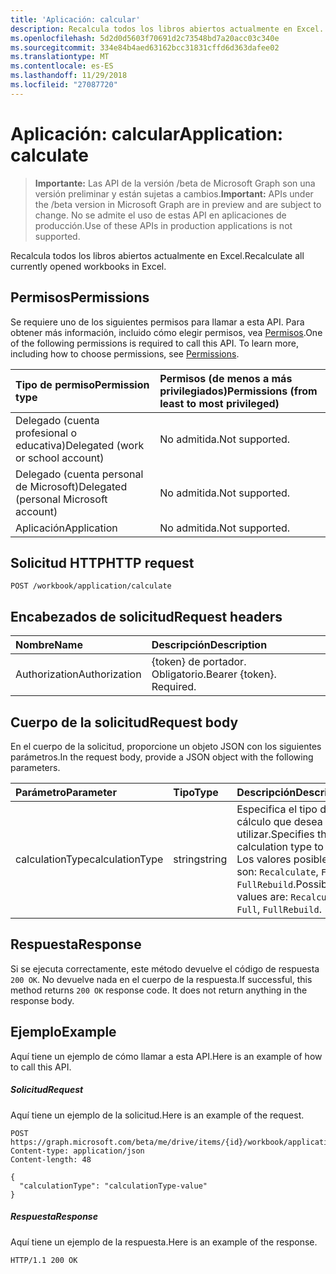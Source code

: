```yaml
---
title: 'Aplicación: calcular'
description: Recalcula todos los libros abiertos actualmente en Excel.
ms.openlocfilehash: 5d2d0d5603f70691d2c73548bd7a20acc03c340e
ms.sourcegitcommit: 334e84b4aed63162bcc31831cffd6d363dafee02
ms.translationtype: MT
ms.contentlocale: es-ES
ms.lasthandoff: 11/29/2018
ms.locfileid: "27087720"
---
```

# <a name="application-calculate"></a><span data-ttu-id="9434f-103">Aplicación: calcular</span><span class="sxs-lookup"><span data-stu-id="9434f-103">Application: calculate</span></span>

> <span data-ttu-id="9434f-104">**Importante:** Las API de la versión /beta de Microsoft Graph son una versión preliminar y están sujetas a cambios.</span><span class="sxs-lookup"><span data-stu-id="9434f-104">**Important:** APIs under the /beta version in Microsoft Graph are in preview and are subject to change.</span></span> <span data-ttu-id="9434f-105">No se admite el uso de estas API en aplicaciones de producción.</span><span class="sxs-lookup"><span data-stu-id="9434f-105">Use of these APIs in production applications is not supported.</span></span>

<span data-ttu-id="9434f-106">Recalcula todos los libros abiertos actualmente en Excel.</span><span class="sxs-lookup"><span data-stu-id="9434f-106">Recalculate all currently opened workbooks in Excel.</span></span>
## <a name="permissions"></a><span data-ttu-id="9434f-107">Permisos</span><span class="sxs-lookup"><span data-stu-id="9434f-107">Permissions</span></span>
<span data-ttu-id="9434f-p102">Se requiere uno de los siguientes permisos para llamar a esta API. Para obtener más información, incluido cómo elegir permisos, vea [Permisos](/graph/permissions-reference).</span><span class="sxs-lookup"><span data-stu-id="9434f-p102">One of the following permissions is required to call this API. To learn more, including how to choose permissions, see [Permissions](/graph/permissions-reference).</span></span>

|<span data-ttu-id="9434f-110">Tipo de permiso</span><span class="sxs-lookup"><span data-stu-id="9434f-110">Permission type</span></span>      | <span data-ttu-id="9434f-111">Permisos (de menos a más privilegiados)</span><span class="sxs-lookup"><span data-stu-id="9434f-111">Permissions (from least to most privileged)</span></span>              |
|:--------------------|:---------------------------------------------------------|
|<span data-ttu-id="9434f-112">Delegado (cuenta profesional o educativa)</span><span class="sxs-lookup"><span data-stu-id="9434f-112">Delegated (work or school account)</span></span> | <span data-ttu-id="9434f-113">No admitida.</span><span class="sxs-lookup"><span data-stu-id="9434f-113">Not supported.</span></span>    |
|<span data-ttu-id="9434f-114">Delegado (cuenta personal de Microsoft)</span><span class="sxs-lookup"><span data-stu-id="9434f-114">Delegated (personal Microsoft account)</span></span> | <span data-ttu-id="9434f-115">No admitida.</span><span class="sxs-lookup"><span data-stu-id="9434f-115">Not supported.</span></span>    |
|<span data-ttu-id="9434f-116">Aplicación</span><span class="sxs-lookup"><span data-stu-id="9434f-116">Application</span></span> | <span data-ttu-id="9434f-117">No admitida.</span><span class="sxs-lookup"><span data-stu-id="9434f-117">Not supported.</span></span> |

## <a name="http-request"></a><span data-ttu-id="9434f-118">Solicitud HTTP</span><span class="sxs-lookup"><span data-stu-id="9434f-118">HTTP request</span></span>
<!-- { "blockType": "ignored" } -->
```http
POST /workbook/application/calculate

```
## <a name="request-headers"></a><span data-ttu-id="9434f-119">Encabezados de solicitud</span><span class="sxs-lookup"><span data-stu-id="9434f-119">Request headers</span></span>
| <span data-ttu-id="9434f-120">Nombre</span><span class="sxs-lookup"><span data-stu-id="9434f-120">Name</span></span>       | <span data-ttu-id="9434f-121">Descripción</span><span class="sxs-lookup"><span data-stu-id="9434f-121">Description</span></span>|
|:---------------|:----------|
| <span data-ttu-id="9434f-122">Authorization</span><span class="sxs-lookup"><span data-stu-id="9434f-122">Authorization</span></span>  | <span data-ttu-id="9434f-p103">{token} de portador. Obligatorio.</span><span class="sxs-lookup"><span data-stu-id="9434f-p103">Bearer {token}. Required.</span></span> |

## <a name="request-body"></a><span data-ttu-id="9434f-125">Cuerpo de la solicitud</span><span class="sxs-lookup"><span data-stu-id="9434f-125">Request body</span></span>
<span data-ttu-id="9434f-126">En el cuerpo de la solicitud, proporcione un objeto JSON con los siguientes parámetros.</span><span class="sxs-lookup"><span data-stu-id="9434f-126">In the request body, provide a JSON object with the following parameters.</span></span>

| <span data-ttu-id="9434f-127">Parámetro</span><span class="sxs-lookup"><span data-stu-id="9434f-127">Parameter</span></span>    | <span data-ttu-id="9434f-128">Tipo</span><span class="sxs-lookup"><span data-stu-id="9434f-128">Type</span></span>   |<span data-ttu-id="9434f-129">Descripción</span><span class="sxs-lookup"><span data-stu-id="9434f-129">Description</span></span>|
|:---------------|:--------|:----------|
|<span data-ttu-id="9434f-130">calculationType</span><span class="sxs-lookup"><span data-stu-id="9434f-130">calculationType</span></span>|<span data-ttu-id="9434f-131">string</span><span class="sxs-lookup"><span data-stu-id="9434f-131">string</span></span>|<span data-ttu-id="9434f-132">Especifica el tipo de cálculo que desea utilizar.</span><span class="sxs-lookup"><span data-stu-id="9434f-132">Specifies the calculation type to use.</span></span>  <span data-ttu-id="9434f-133">Los valores posibles son: `Recalculate`, `Full` y `FullRebuild`.</span><span class="sxs-lookup"><span data-stu-id="9434f-133">Possible values are: `Recalculate`, `Full`, `FullRebuild`.</span></span>|

## <a name="response"></a><span data-ttu-id="9434f-134">Respuesta</span><span class="sxs-lookup"><span data-stu-id="9434f-134">Response</span></span>

<span data-ttu-id="9434f-p105">Si se ejecuta correctamente, este método devuelve el código de respuesta `200 OK`. No devuelve nada en el cuerpo de la respuesta.</span><span class="sxs-lookup"><span data-stu-id="9434f-p105">If successful, this method returns `200 OK` response code. It does not return anything in the response body.</span></span>

## <a name="example"></a><span data-ttu-id="9434f-137">Ejemplo</span><span class="sxs-lookup"><span data-stu-id="9434f-137">Example</span></span>
<span data-ttu-id="9434f-138">Aquí tiene un ejemplo de cómo llamar a esta API.</span><span class="sxs-lookup"><span data-stu-id="9434f-138">Here is an example of how to call this API.</span></span>
##### <a name="request"></a><span data-ttu-id="9434f-139">Solicitud</span><span class="sxs-lookup"><span data-stu-id="9434f-139">Request</span></span>
<span data-ttu-id="9434f-140">Aquí tiene un ejemplo de la solicitud.</span><span class="sxs-lookup"><span data-stu-id="9434f-140">Here is an example of the request.</span></span>
<!-- {
  "blockType": "request",
  "name": "application_calculate"
}-->
```http
POST https://graph.microsoft.com/beta/me/drive/items/{id}/workbook/application/calculate
Content-type: application/json
Content-length: 48

{
  "calculationType": "calculationType-value"
}
```

##### <a name="response"></a><span data-ttu-id="9434f-141">Respuesta</span><span class="sxs-lookup"><span data-stu-id="9434f-141">Response</span></span>
<span data-ttu-id="9434f-142">Aquí tiene un ejemplo de la respuesta.</span><span class="sxs-lookup"><span data-stu-id="9434f-142">Here is an example of the response.</span></span> 
<!-- {
  "blockType": "response",
  "truncated": true,
  "@odata.type": "microsoft.graph.none"
} -->

```http
HTTP/1.1 200 OK
```

<!-- uuid: 8fcb5dbc-d5aa-4681-8e31-b001d5168d79
2015-10-25 14:57:30 UTC -->
<!-- {
  "type": "#page.annotation",
  "description": "Application: calculate",
  "keywords": "",
  "section": "documentation",
  "tocPath": ""
}-->
